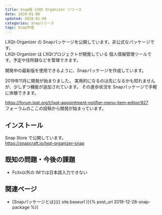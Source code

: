 ```yaml
---
title: Snap版 LXQt Organizer リリース
date: 2020-01-08
updated: 2020-01-09
categories: Snapリリース
tags: Snap作成
---
```


LXQt-Organizer の Snapパッケージを公開しています。非公式なパッケージです。  
LXQt-Organizer は LXQtプロジェクトが開発している 個人情報管理ツールです。予定や住所録などを管理できます。  

開発中の最新版を使用できるように、Snapパッケージを作成しています。

2019年11月に開発が始まりました。
実用的になるのは先になるかも知れませんが、少しずつ機能が追加されています。
その進歩状況を Snapパッケージで手軽に体験できます。

<https://forum.lxqt.org/t/lxqt-appointment-notifier-menu-item-editor/927>  
フォーラムのここの投稿から開発が始まっています。

## インストール

Snap Store で公開しています。  
<https://snapcraft.io/lxqt-organizer-snap>

## 既知の問題・今後の課題

* Fcitx以外の IMでは日本語入力できない

## 関連ページ

- [Snapパッケージとは]({{ site.baseurl }}{% post_url 2019-12-28-snap-package %})
